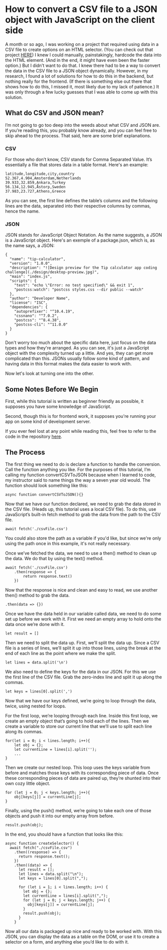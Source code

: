 # How to convert a CSV file to a JSON object with JavaScript on the client side

A month or so ago, I was working on a project that required using data in a CSV file to create options on an HTML selector. (You can check out that project [HERE](https://github.com/Holgermueller/courseraweatherapp)) I knew I could manually, painstakingly, hardcode the data into the HTML element. (And in the end, it might have even been the faster option.) But I didn’t want to do that. I knew there had to be a way to convert the data in the CSV file to a JSON object dynamically. However, in my research, I found a lot of solutions for how to do this in the backend, but nothing really for the frontend. (If there is something else out there that shows how to do this, I missed it, most likely due to my lack of patience.) It was only through a few lucky guesses that I was able to come up with this solution.

## What do CSV and JSON mean?

I’m not going to go too deep into the weeds about what CSV and JSON are. If you’re reading this, you probably know already, and you can feel free to skip ahead to the process. That said, here are some brief explanations.

### CSV

For those who don’t know, CSV stands for Comma Separated Value. It’s essentially a file that stores data in a table format. Here's an example:

```
latitude,longitude,city,country
52.367,4.904,Amsterdam,Netherlands
39.933,32.859,Ankara,Turkey
56.134,12.945,Åstorp,Sweden
37.983,23.727,Athens,Greece
```

As you can see, the first line defines the table’s columns and the following lines are the data, separated into their respective columns by commas, hence the name.

### JSON

JSON stands for JavaScript Object Notation. As the name suggests, a JSON is a JavaScript object. Here's an exemple of a package.json, which is, as the name says, a JSON:

```
{
  "name": "tip-calculator",
  "version": "1.0.0",
  "description": "![Design preview for the Tip calculator app coding challenge](./design/desktop-preview.jpg)",
  "main": "index.js",
  "scripts": {
    "test": "echo \"Error: no test specified\" && exit 1",
    "postcss:watch": "postcss styles.css --dir public --watch"
  },
  "author": "Developer Name",
  "license": "ISC",
  "dependencies": {
    "autoprefixer": "^10.4.19",
    "cssnano": "^7.0.2",
    "postcss": "^8.4.38",
    "postcss-cli": "^11.0.0"
  }
}
```

Don't worry too much about the specific data here, just focus on the data types and how they're arranged. As you can see, it's just a JavaScript object with the complexity turned up a little. And yes, they can get more complicated than this. JSONs usually follow some kind of pattern, and having data in this format makes the data easier to work with.

Now let's look at turning one into the other.

## Some Notes Before We Begin

First, while this tutorial is written as beginner friendly as possible, it supposes you have some knowledge of JavaScript.

Second, though this is for frontend work, it supposes you're running your app on some kind of development server.

If you ever feel lost at any point while reading this, feel free to refer to the code in the repository [here](https://github.com/Holgermueller/demo-code-files/blob/master/convert-csv-to-json/converter.js).

## The Process

The first thing we need to do is declare a function to handle the conversion. Call the function anything you like. For the purposes of this tutorial, I’m calling my function convertCSVToJSON because when I learned to code, my instructor said to name things the way a seven year old would. The function should look something like this:

```
async function convertCSVToJSON(){}
```

Now that we have our function declared, we need to grab the data stored in the CSV file. (Heads up, this tutorial uses a local CSV file). To do this, use JavaScript’s built-in fetch method to grab the data from the path to the CSV file.

```
await fetch('./csvFile.csv')
```

You could also store the path as a variable if you'd like, but since we're only using the path once in this example, it's not really necessary.

Once we’ve fetched the data, we need to use a then() method to clean up the data. We do that by using the text() method.

```
await fetch('./csvFile.csv')
    .then(response => {
        return response.text()
    })
```

Now that the response is nice and clean and easy to read, we use another then() method to grab the data.

```
.then(data => {})
```

Once we have the data held in our variable called data, we need to do some set up before we work with it. First we need an empty array to hold onto the data once we’re done with it.

```
let result = []
```

Then we need to split the data up. First, we’ll split the data up. Since a CSV file is a series of lines, we’ll split it up into those lines, using the break at the end of each line as the point where we make the split.

```
let lines = data.split('\n')
```

We also need to define the keys for the data in our JSON. For this we use the first line of the CSV file. Grab the zero-index line and split it up along the commas.

```
let keys = lines[0].split(',')
```

Now that we have our keys defined, we’re going to loop through the data, twice, using nested for loops.

For the first loop, we’re looping through each line. Inside this first loop, we create an empty object that’s going to hold each of the lines. Then we create a variable to store our current line that we’ll use to split each line along its commas.

```
for(let i = 0; i < lines.length; i++){
    let obj = {};
    let currentLine = lines[i].split('');
    ...
}
```

Then we create our nested loop. This loop uses the keys variable from before and matches those keys with its corresponding piece of data. Once these corresponding pieces of data are paired up, they’re shunted into their own cozy little object.

```
for (let j = 0; j < keys.length; j++){
    obj[keys[j]] = currentLine[j];
}
```

Finally, using the push() method, we’re going to take each one of those objects and push it into our empty array from before.

```
result.push(obj);
```

In the end, you should have a function that looks like this:

```
async function createSelector() {
  await fetch("./csvFile.csv")
    .then((response) => {
      return response.text();
    })
    .then((data) => {
      let result = [];
      let lines = data.split("\n");
      let keys = lines[0].split(",");

      for (let i = 1; i < lines.length; i++) {
        let obj = {};
        let currentLine = lines[i].split(",");
        for (let j = 0; j < keys.length; j++) {
          obj[keys[j]] = currentLine[j];
        }
        result.push(obj);
      }
    }
```

Now all our data is packaged up nice and ready to be worked with. With this JSON, you can display the data as a table on the DOM, or use it to create a selector on a form, and anything else you’d like to do with it.
